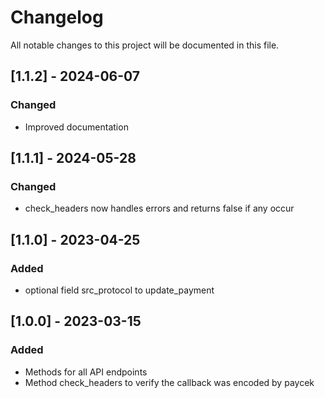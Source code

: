 # Changelog
All notable changes to this project will be documented in this file.

## [1.1.2] - 2024-06-07

### Changed

- Improved documentation

## [1.1.1] - 2024-05-28

### Changed

- check_headers now handles errors and returns false if any occur

## [1.1.0] - 2023-04-25

### Added

- optional field src_protocol to update_payment


## [1.0.0] - 2023-03-15

### Added

- Methods for all API endpoints
- Method check_headers to verify the callback was encoded by paycek